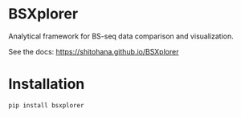 # BSXplorer

Analytical framework for BS-seq data comparison and visualization.

See the docs: https://shitohana.github.io/BSXplorer

# Installation

```commandline
pip install bsxplorer
```
